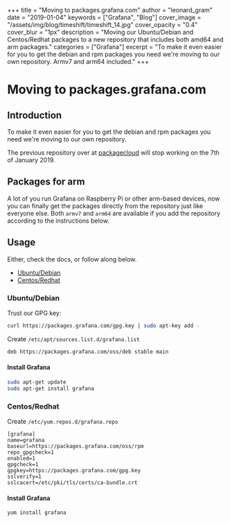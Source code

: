 +++
title = "Moving to packages.grafana.com"
author = "leonard_gram"
date = "2019-01-04"
keywords = ["Grafana", "Blog"]
cover_image = "/assets/img/blog/timeshift/timeshift_14.jpg"
cover_opacity = "0.4"
cover_blur = "1px"
description = "Moving our Ubuntu/Debian and Centos/Redhat packages to a new repository that includes both amd64 and arm packages."
categories = ["Grafana"]
excerpt = "To make it even easier for you to get the debian and rpm packages you need we're moving to our own repository. Armv7 and arm64 included."
+++

# Moving to packages.grafana.com

## Introduction

To make it even easier for you to get the debian and rpm packages you need we're moving to our own repository.

The previous repository over at [packagecloud](https://packagecloud.io/grafana/stable) will stop working on the 7th of January 2019.

## Packages for arm

A lot of you run Grafana on Raspberry Pi or other arm-based devices, now you can finally get the packages directly from the repository just like everyone else. Both `armv7` and `arm64` are available if you add the repository according to the instructions below.

## Usage

Either, check the docs, or follow along below.

- [Ubuntu/Debian](http://docs.grafana.org/installation/debian/)
- [Centos/Redhat](http://docs.grafana.org/installation/rpm/)

### Ubuntu/Debian
Trust our GPG key:
```bash
curl https://packages.grafana.com/gpg.key | sudo apt-key add -
```

Create `/etc/apt/sources.list.d/grafana.list`
```bash
deb https://packages.grafana.com/oss/deb stable main
```

#### Install Grafana
```bash
sudo apt-get update
sudo apt-get install grafana
```

### Centos/Redhat

Create `/etc/yum.repos.d/grafana.repo`

```
[grafana]
name=grafana
baseurl=https://packages.grafana.com/oss/rpm
repo_gpgcheck=1
enabled=1
gpgcheck=1
gpgkey=https://packages.grafana.com/gpg.key
sslverify=1
sslcacert=/etc/pki/tls/certs/ca-bundle.crt
```

#### Install Grafana
```bash
yum install grafana
```